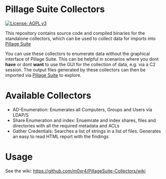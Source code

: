 # Pillage Suite Collectors
[![License: AGPL v3](https://img.shields.io/badge/License-GPL%20v3-blue.svg)](LICENSE)

This repository contains source code and compiled binaries for the standalone collectors, which can be used to collect data for imports into [Pillage Suite](https://github.com/m0xr4/PillageSuite)

You can use these collectors to enumerate data without the graphical interface of Pillage Suite. This can be helpful in scenarios where you dont **have** or dont **want** to use the GUI for the collection of data, e.g. via a C2 session. The output files generated by these collectors can then be imported via [Pillage Suite](https://github.com/m0xr4/PillageSuite) to explore.


# Available Collectors
* AD-Enumeration: Enumerates all Computers, Groups and Users via LDAP/S
* Share Enumeration and index: Enuemrate and index shares, files and directories with all the required metadata and ACLs
* Gather Credentials: Searches a list of strings in a list of files. Generates an easy to read HTML report with the findings

# Usage
See the wiki: https://github.com/m0xr4/PillageSuite-Collectors/wiki
